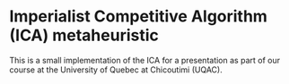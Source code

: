 # Imperialist Competitive Algorithm (ICA) metaheuristic

This is a small implementation of the ICA for a presentation as part of our course at the University of Quebec at Chicoutimi (UQAC).
